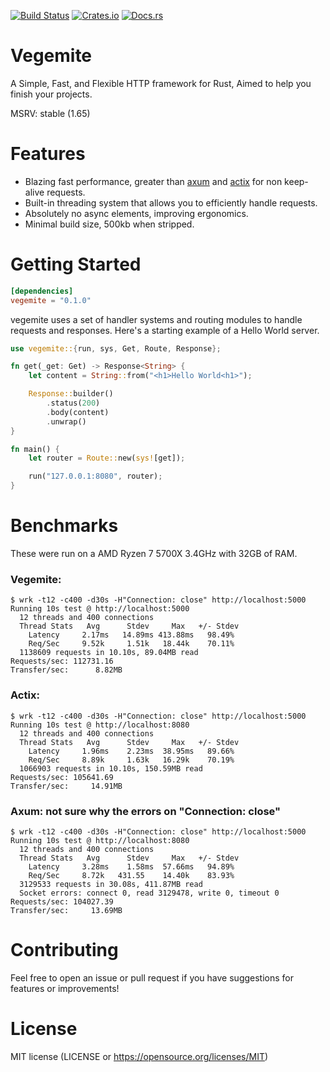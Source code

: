 [![Build Status](https://travis-ci.org/turnip-rs/vegemite.svg?branch=master)](https://travis-ci.org/turnip-rs/vegemite)
[![Crates.io](https://img.shields.io/crates/v/vegemite.svg)](https://crates.io/crates/vegemite)
[![Docs.rs](https://docs.rs/vegemite/badge.svg)](https://docs.rs/vegemite)

# Vegemite
A Simple, Fast, and Flexible HTTP framework for Rust, Aimed to help you finish your projects.

MSRV: stable (1.65)

# Features
- Blazing fast performance, greater than [axum](https://github.com/tokio-rs/axum) and [actix](https://github.com/) for non keep-alive requests.
- Built-in threading system that allows you to efficiently handle requests.
- Absolutely no async elements, improving ergonomics.
- Minimal build size, 500kb when stripped.

# Getting Started
```toml
[dependencies]
vegemite = "0.1.0"
```

vegemite uses a set of handler systems and routing modules to handle requests and responses. 
Here's a starting example of a Hello World server.
```rust
use vegemite::{run, sys, Get, Route, Response};

fn get(_get: Get) -> Response<String> {
    let content = String::from("<h1>Hello World<h1>");

    Response::builder()
        .status(200)
        .body(content)
        .unwrap()
}

fn main() {
    let router = Route::new(sys![get]);

    run("127.0.0.1:8080", router);
}
```

# Benchmarks
These were run on a AMD Ryzen 7 5700X 3.4GHz with 32GB of RAM.  
### Vegemite:
```
$ wrk -t12 -c400 -d30s -H"Connection: close" http://localhost:5000
Running 10s test @ http://localhost:5000
  12 threads and 400 connections
  Thread Stats   Avg      Stdev     Max   +/- Stdev
    Latency     2.17ms   14.89ms 413.88ms   98.49%
    Req/Sec     9.52k     1.51k   18.44k    70.11%
  1138609 requests in 10.10s, 89.04MB read
Requests/sec: 112731.16
Transfer/sec:      8.82MB
```

### Actix:
```
$ wrk -t12 -c400 -d30s -H"Connection: close" http://localhost:5000
Running 10s test @ http://localhost:8080
  12 threads and 400 connections
  Thread Stats   Avg      Stdev     Max   +/- Stdev
    Latency     1.96ms    2.23ms  38.95ms   89.66%
    Req/Sec     8.89k     1.63k   16.29k    70.19%
  1066903 requests in 10.10s, 150.59MB read
Requests/sec: 105641.69
Transfer/sec:     14.91MB
```

### Axum: not sure why the errors on "Connection: close"
```
$ wrk -t12 -c400 -d30s -H"Connection: close" http://localhost:5000
Running 10s test @ http://localhost:8080
  12 threads and 400 connections
  Thread Stats   Avg      Stdev     Max   +/- Stdev
    Latency     3.28ms    1.58ms  57.66ms   94.89%
    Req/Sec     8.72k   431.55    14.40k    83.93%
  3129533 requests in 30.08s, 411.87MB read
  Socket errors: connect 0, read 3129478, write 0, timeout 0
Requests/sec: 104027.39
Transfer/sec:     13.69MB
```

# Contributing
Feel free to open an issue or pull request if you have suggestions for features or improvements!


# License
MIT license (LICENSE or https://opensource.org/licenses/MIT)
